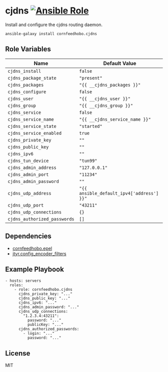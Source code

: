 cjdns [![Ansible Role](https://img.shields.io/ansible/role/d/14150.svg)](https://galaxy.ansible.com/cornfeedhobo/cjdns)
=====

Install and configure the cjdns routing daemon.

    ansible-galaxy install cornfeedhobo.cjdns

Role Variables
--------------

|Name|Default Value|
|-|-|
| `cjdns_install` | `false` |
| `cjdns_package_state` | `"present"` |
| `cjdns_packages` | `"{{ __cjdns_packages }}"` |
| `cjdns_configure` | `false` |
| `cjdns_user` | `"{{ __cjdns_user }}"` |
| `cjdns_group` | `"{{ __cjdns_group }}"` |
| `cjdns_service` | `false` |
| `cjdns_service_name` | `"{{ __cjdns_service_name }}"` |
| `cjdns_service_state` | `"started"` |
| `cjdns_service_enabled` | `true` |
| `cjdns_private_key` | `""` |
| `cjdns_public_key` | `""` |
| `cjdns_ipv6` | `""` |
| `cjdns_tun_device` | `"tun99"` |
| `cjdns_admin_address` | `"127.0.0.1"` |
| `cjdns_admin_port` | `"11234"` |
| `cjdns_admin_password` | `""` |
| `cjdns_udp_address` | `"{{ ansible_default_ipv4['address'] }}"` |
| `cjdns_udp_port` | `"43211"` |
| `cjdns_udp_connections` | `{}` |
| `cjdns_authorized_passwords` | `[]` |

Dependencies
------------

- [cornfeedhobo.epel](https://github.com/cornfeedhobo/ansible-role-epel)
- [jtyr.config_encoder_filters](https://github.com/jtyr/ansible-config_encoder_filters)

Example Playbook
----------------

    - hosts: servers
      roles:
        - role: cornfeedhobo.cjdns
          cjdns_private_key: "..."
          cjdns_public_key: "..."
          cjdns_ipv6: "..."
          cjdns_admin_password: "..."
          cjdns_udp_connections:
            "1.2.3.4:43211":
              password: "..."
              publicKey: "..."
          cjdns_authorized_passwords:
            - login: "..."
              password: "..."

License
-------

MIT
